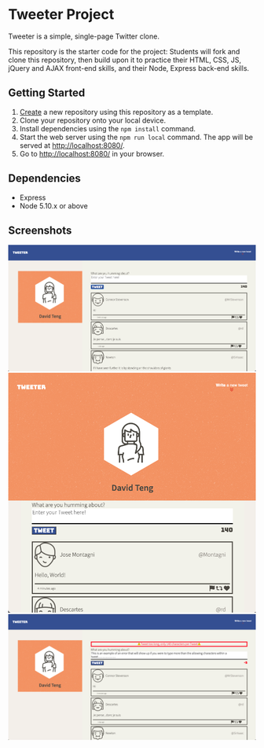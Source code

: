 # Tweeter Project

Tweeter is a simple, single-page Twitter clone.

This repository is the starter code for the project: Students will fork and clone this repository, then build upon it to practice their HTML, CSS, JS, jQuery and AJAX front-end skills, and their Node, Express back-end skills.

## Getting Started

1. [Create](https://docs.github.com/en/repositories/creating-and-managing-repositories/creating-a-repository-from-a-template) a new repository using this repository as a template.
2. Clone your repository onto your local device.
3. Install dependencies using the `npm install` command.
3. Start the web server using the `npm run local` command. The app will be served at <http://localhost:8080/>.
4. Go to <http://localhost:8080/> in your browser.

## Dependencies

- Express
- Node 5.10.x or above

## Screenshots
![Screenshot of tweeter on desktop mode](https://github.com/davidteng95/tweeter/blob/master/docs/tweeter_on_desktop.png?raw=true)
![Screenshot of tweeter on mobile/tablet mode](https://github.com/davidteng95/tweeter/blob/master/docs/tweeter_on_mobile_tablet.png?raw=true)
![Screenshot of tweeter slidedown errors](https://github.com/davidteng95/tweeter/blob/master/docs/tweeter_error.png?raw=true)